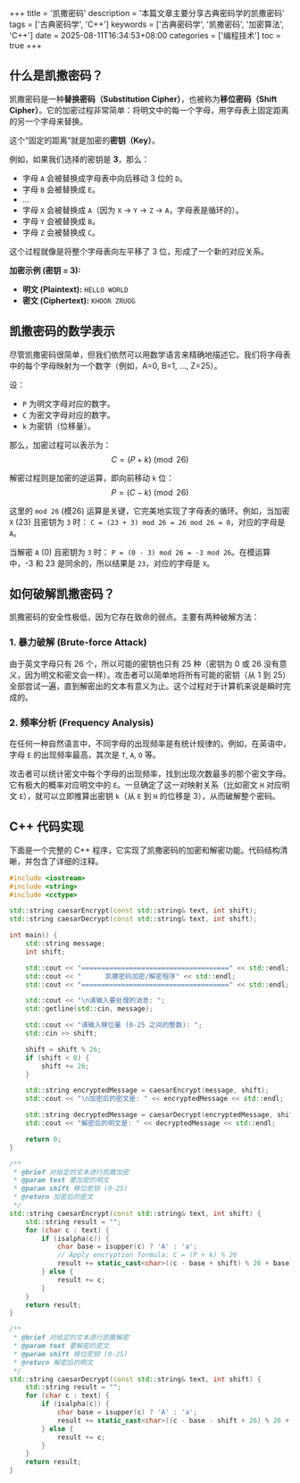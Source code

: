 +++
title = '凯撒密码'
description = '本篇文章主要分享古典密码学的凯撒密码'
tags = ['古典密码学', 'C++']
keywords = ['古典密码学', '凯撒密码', '加密算法', 'C++']
date = 2025-08-11T16:34:53+08:00
categories = ['编程技术']
toc = true
+++

## 什么是凯撒密码？

凯撒密码是一种**替换密码（Substitution Cipher）**，也被称为**移位密码（Shift Cipher）**。它的加密过程非常简单：将明文中的每一个字母，用字母表上固定距离的另一个字母来替换。

这个“固定的距离”就是加密的**密钥（Key）**。

例如，如果我们选择的密钥是 **3**，那么：
- 字母 `A` 会被替换成字母表中向后移动 3 位的 `D`。
- 字母 `B` 会被替换成 `E`。
- ...
- 字母 `X` 会被替换成 `A`（因为 `X` -> `Y` -> `Z` -> `A`，字母表是循环的）。
- 字母 `Y` 会被替换成 `B`。
- 字母 `Z` 会被替换成 `C`。

这个过程就像是将整个字母表向左平移了 3 位，形成了一个新的对应关系。

**加密示例 (密钥 = 3):**
- **明文 (Plaintext):** `HELLO WORLD`
- **密文 (Ciphertext):** `KHOOR ZRUOG`

## 凯撒密码的数学表示

尽管凯撒密码很简单，但我们依然可以用数学语言来精确地描述它。我们将字母表中的每个字母映射为一个数字（例如，A=0, B=1, ..., Z=25）。

设：
- `P` 为明文字母对应的数字。
- `C` 为密文字母对应的数字。
- `k` 为密钥（位移量）。

那么，加密过程可以表示为：
$$ C = (P + k) \pmod{26} $$

解密过程则是加密的逆运算，即向前移动 `k` 位：
$$ P = (C - k) \pmod{26} $$

这里的 `mod 26` (模26) 运算是关键，它完美地实现了字母表的循环。例如，当加密 `X` (23) 且密钥为 `3` 时：
`C = (23 + 3) mod 26 = 26 mod 26 = 0`，对应的字母是 `A`。

当解密 `A` (0) 且密钥为 `3` 时：
`P = (0 - 3) mod 26 = -3 mod 26`。在模运算中，-3 和 23 是同余的，所以结果是 `23`，对应的字母是 `X`。

## 如何破解凯撒密码？

凯撒密码的安全性极低，因为它存在致命的弱点。主要有两种破解方法：

### 1. 暴力破解 (Brute-force Attack)

由于英文字母只有 26 个，所以可能的密钥也只有 25 种（密钥为 0 或 26 没有意义，因为明文和密文会一样）。攻击者可以简单地将所有可能的密钥（从 1 到 25）全部尝试一遍，直到解密出的文本有意义为止。这个过程对于计算机来说是瞬时完成的。

### 2. 频率分析 (Frequency Analysis)

在任何一种自然语言中，不同字母的出现频率是有统计规律的。例如，在英语中，字母 `E` 的出现频率最高，其次是 `T`, `A`, `O` 等。

攻击者可以统计密文中每个字母的出现频率，找到出现次数最多的那个密文字母。它有极大的概率对应明文中的 `E`。一旦确定了这一对映射关系（比如密文 `H` 对应明文 `E`），就可以立即推算出密钥 `k`（从 `E` 到 `H` 的位移是 3），从而破解整个密码。

## C++ 代码实现

下面是一个完整的 C++ 程序，它实现了凯撒密码的加密和解密功能。代码结构清晰，并包含了详细的注释。

```cpp
#include <iostream>
#include <string>
#include <cctype>

std::string caesarEncrypt(const std::string& text, int shift);
std::string caesarDecrypt(const std::string& text, int shift);

int main() {
    std::string message;
    int shift;

    std::cout << "=====================================" << std::endl;
    std::cout << "      凯撒密码加密/解密程序" << std::endl;
    std::cout << "=====================================" << std::endl;

    std::cout << "\n请输入要处理的消息: ";
    std::getline(std::cin, message);

    std::cout << "请输入移位量 (0-25 之间的整数): ";
    std::cin >> shift;

    shift = shift % 26;
    if (shift < 0) {
        shift += 26;
    }

    std::string encryptedMessage = caesarEncrypt(message, shift);
    std::cout << "\n加密后的密文是: " << encryptedMessage << std::endl;

    std::string decryptedMessage = caesarDecrypt(encryptedMessage, shift);
    std::cout << "解密后的明文是: " << decryptedMessage << std::endl;

    return 0;
}

/**
 * @brief 对给定的文本进行凯撒加密
 * @param text 要加密的明文
 * @param shift 移位密钥 (0-25)
 * @return 加密后的密文
 */
std::string caesarEncrypt(const std::string& text, int shift) {
    std::string result = "";
    for (char c : text) {
        if (isalpha(c)) {
            char base = isupper(c) ? 'A' : 'a';
            // Apply encryption formula: C = (P + k) % 26
            result += static_cast<char>((c - base + shift) % 26 + base);
        } else {
            result += c;
        }
    }
    return result;
}

/**
 * @brief 对给定的文本进行凯撒解密
 * @param text 要解密的密文
 * @param shift 移位密钥 (0-25)
 * @return 解密后的明文
 */
std::string caesarDecrypt(const std::string& text, int shift) {
    std::string result = "";
    for (char c : text) {
        if (isalpha(c)) {
            char base = isupper(c) ? 'A' : 'a';
            result += static_cast<char>((c - base - shift + 26) % 26 + base);
        } else {
            result += c;
        }
    }
    return result;
}
```